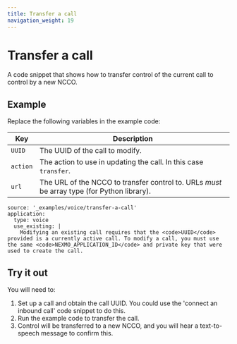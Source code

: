 ```yaml
---
title: Transfer a call
navigation_weight: 19
---
```


# Transfer a call

A code snippet that shows how to transfer control of the current call
to control by a new NCCO.

## Example

Replace the following variables in the example code:

Key |	Description
-- | --
`UUID` | The UUID of the call to modify.
`action` | The action to use in updating the call. In this case `transfer`.
`url` | The URL of the NCCO to transfer control to. URLs _must_ be array type (for Python library).


```code_snippets
source: '_examples/voice/transfer-a-call'
application:
  type: voice
  use_existing: |
    Modifying an existing call requires that the <code>UUID</code> provided is a currently active call. To modify a call, you must use the same <code>NEXMO_APPLICATION_ID</code> and private key that were used to create the call.
```

## Try it out

You will need to:

1. Set up a call and obtain the call UUID. You could use the 'connect an inbound call' code snippet to do this.
2. Run the example code to transfer the call.
3. Control will be transferred to a new NCCO, and you will hear a text-to-speech message to confirm this.
